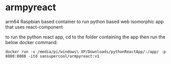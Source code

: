 armpyreact
==========


arm64 Raspbian based container to run python based web isomorphic app that uses react-component

to run the python react app, cd to the folder containing the app then run the below docker command:

`docker run -v /media/pi/windows\ XP/Downloads/pythonReactApp/:/app/ -p 8080:8080 -itd sansupercool/armpyreact:v1`
